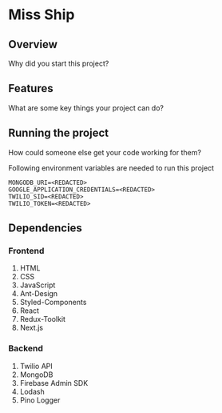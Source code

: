 # Miss Ship
## Overview
Why did you start this project?

## Features
What are some key things your project can do?

## Running the project
How could someone else get your code working for them?

Following environment variables are needed to run this project
```
MONGODB_URI=<REDACTED>
GOOGLE_APPLICATION_CREDENTIALS=<REDACTED>
TWILIO_SID=<REDACTED>
TWILIO_TOKEN=<REDACTED>
```

## Dependencies
### Frontend
1. HTML
2. CSS
3. JavaScript
4. Ant-Design
5. Styled-Components
6. React
7. Redux-Toolkit
8. Next.js
### Backend
1. Twilio API
2. MongoDB
3. Firebase Admin SDK
4. Lodash
5. Pino Logger
